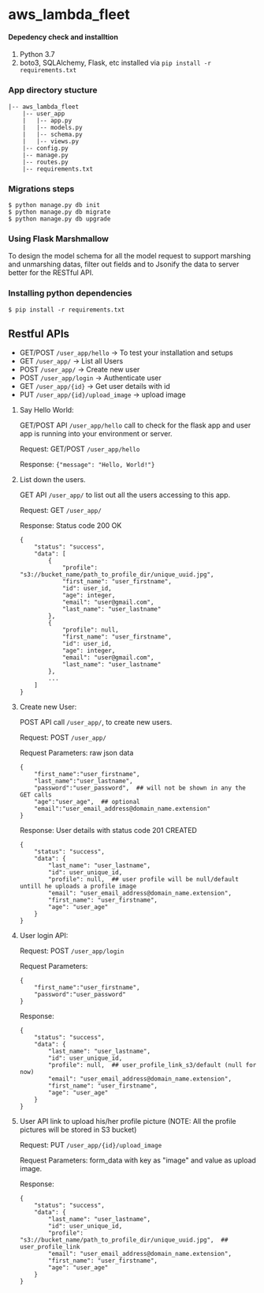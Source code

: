 # aws_lambda_fleet

#### Depedency check and installtion
1. Python 3.7
2. boto3, SQLAlchemy, Flask, etc installed via `pip install -r requirements.txt`

### App directory stucture
```
|-- aws_lambda_fleet
    |-- user_app
    |   |-- app.py
    |   |-- models.py
    |   |-- schema.py
    |   |-- views.py
    |-- config.py
    |-- manage.py
    |-- routes.py
    |-- requirements.txt
```

### Migrations steps
```
$ python manage.py db init
$ python manage.py db migrate
$ python manage.py db upgrade
```

### Using Flask Marshmallow

To design the model schema for all the model request to support marshing and unmarshing datas, filter out fields and to Jsonify the data to server better for the RESTful API.

### Installing python dependencies
`$ pip install -r requirements.txt`

## Restful APIs

- GET/POST  `/user_app/hello` -> To test your installation and setups
- GET  `/user_app/` -> List all Users
- POST `/user_app/` -> Create new user
- POST  `/user_app/login` -> Authenticate user
- GET  `/user_app/{id}` -> Get user details with id
- PUT  `/user_app/{id}/upload_image` -> upload image

1. Say Hello World:

    GET/POST API `/user_app/hello` call to check for the flask app and user app is running into your environment or server.

    Request: GET/POST `/user_app/hello`

    Response: `{"message": "Hello, World!"}`

2. List down the users.

    GET API `/user_app/` to list out all the users accessing to this app.

    Request: GET `/user_app/`

    Response: Status code 200 OK
    ```
    {
        "status": "success",
        "data": [
            {
                "profile": "s3://bucket_name/path_to_profile_dir/unique_uuid.jpg",
                "first_name": "user_firstname",
                "id": user_id,
                "age": integer,
                "email": "user@gmail.com",
                "last_name": "user_lastname"
            },
            {
                "profile": null,
                "first_name": "user_firstname",
                "id": user_id,
                "age": integer,
                "email": "user@gmail.com",
                "last_name": "user_lastname"
            },
            ...
        ]
    }

3. Create new User:

    POST API call `/user_app/`, to create new users.

    Request: POST `/user_app/`

    Request Parameters: raw json data

    ```
    {
        "first_name":"user_firstname",
        "last_name":"user_lastname",
        "password":"user_password",  ## will not be shown in any the GET calls
        "age":"user_age",  ## optional
        "email":"user_email_address@domain_name.extension"
    }
    ```

    Response: User details with status code 201 CREATED

    ```
    {
        "status": "success",
        "data": {
            "last_name": "user_lastname",
            "id": user_unique_id,
            "profile": null,  ## user profile will be null/default untill he uploads a profile image
            "email": "user_email_address@domain_name.extension",
            "first_name": "user_firstname",
            "age": "user_age"
        }
    }
    ```

4. User login API:

    Request: POST `/user_app/login`

    Request Parameters:

    ```
    {
        "first_name":"user_firstname",
        "password":"user_password"
    }
    ```

    Response:

    ```
    {
        "status": "success",
        "data": {
            "last_name": "user_lastname",
            "id": user_unique_id,
            "profile": null,  ## user_profile_link_s3/default (null for now)
            "email": "user_email_address@domain_name.extension",
            "first_name": "user_firstname",
            "age": "user_age"
        }
    }
    ```

5. User API link to upload his/her profile picture (NOTE: All the profile pictures will be stored in S3 bucket)

    Request: PUT `/user_app/{id}/upload_image`

    Request Parameters: form_data with key as "image" and value as upload image.

    Response:

    ```
    {
        "status": "success",
        "data": {
            "last_name": "user_lastname",
            "id": user_unique_id,
            "profile": "s3://bucket_name/path_to_profile_dir/unique_uuid.jpg",  ## user_profile_link
            "email": "user_email_address@domain_name.extension",
            "first_name": "user_firstname",
            "age": "user_age"
        }
    }
    ```
